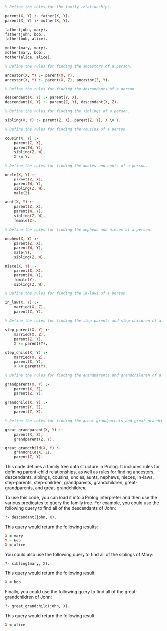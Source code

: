 ```prolog
% Define the rules for the family relationships.

parent(X, Y) :- father(X, Y).
parent(X, Y) :- mother(X, Y).

father(john, mary).
father(john, bob).
father(bob, alice).

mother(mary, mary).
mother(mary, bob).
mother(alice, alice).

% Define the rules for finding the ancestors of a person.

ancestor(X, Y) :- parent(X, Y).
ancestor(X, Y) :- parent(X, Z), ancestor(Z, Y).

% Define the rules for finding the descendants of a person.

descendant(X, Y) :- parent(Y, X).
descendant(X, Y) :- parent(Z, Y), descendant(X, Z).

% Define the rules for finding the siblings of a person.

sibling(X, Y) :- parent(Z, X), parent(Z, Y), X \= Y.

% Define the rules for finding the cousins of a person.

cousin(X, Y) :-
    parent(Z, X),
    parent(W, Y),
    sibling(Z, W),
    X \= Y.

% Define the rules for finding the uncles and aunts of a person.

uncle(X, Y) :-
    parent(Z, X),
    parent(W, Y),
    sibling(Z, W),
    male(Z).

aunt(X, Y) :-
    parent(Z, X),
    parent(W, Y),
    sibling(Z, W),
    female(Z).

% Define the rules for finding the nephews and nieces of a person.

nephew(X, Y) :-
    parent(Z, X),
    parent(W, Y),
    male(Y),
    sibling(Z, W).

niece(X, Y) :-
    parent(Z, X),
    parent(W, Y),
    female(Y),
    sibling(Z, W).

% Define the rules for finding the in-laws of a person.

in_law(X, Y) :-
    married(X, Z),
    parent(Z, Y).

% Define the rules for finding the step-parents and step-children of a person.

step_parent(X, Y) :-
    married(X, Z),
    parent(Z, Y),
    X \= parent(Y).

step_child(X, Y) :-
    married(X, Z),
    parent(Z, Y),
    X \= parent(Y).

% Define the rules for finding the grandparents and grandchildren of a person.

grandparent(X, Y) :-
    parent(X, Z),
    parent(Z, Y).

grandchild(X, Y) :-
    parent(Y, Z),
    parent(Z, X).

% Define the rules for finding the great-grandparents and great-grandchildren of a person.

great_grandparent(X, Y) :-
    parent(X, Z),
    grandparent(Z, Y).

great_grandchild(X, Y) :-
    grandchild(X, Z),
    parent(Z, Y).
```

This code defines a family tree data structure in Prolog. It includes rules for defining parent-child relationships, as well as rules for finding ancestors, descendants, siblings, cousins, uncles, aunts, nephews, nieces, in-laws, step-parents, step-children, grandparents, grandchildren, great-grandparents, and great-grandchildren.

To use this code, you can load it into a Prolog interpreter and then use the various predicates to query the family tree. For example, you could use the following query to find all of the descendants of John:

```prolog
?- descendant(john, X).
```

This query would return the following results:

```prolog
X = mary
X = bob
X = alice
```

You could also use the following query to find all of the siblings of Mary:

```prolog
?- sibling(mary, X).
```

This query would return the following result:

```prolog
X = bob
```

Finally, you could use the following query to find all of the great-grandchildren of John:

```prolog
?- great_grandchild(john, X).
```

This query would return the following result:

```prolog
X = alice
```